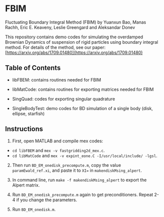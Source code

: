 # FBIM
Fluctuating Boundary Integral Method (FBIM)  by Yuanxun Bao, Manas Rachh, Eric E. Keaveny, Leslie Greengard and Aleksandar Donev

This repository contains demo codes for simulating the overdamped Brownian Dynamics of suspension of rigid particles using  boundary integral method. For details of the method, see our paper: [https://arxiv.org/abs/1709.01480](https://arxiv.org/abs/1709.01480)

## Table of Contents
* libFBEM: contains routines needed for FBIM

* libMatCode: contains routines for exporting matrices needed for FBIM

* SingQuad: codes for exporting singular quadrature

* SingleBodyTest: demo codes for BD simulation of a single body (disk, ellipse, starfish)

## Instructions
1. First, open MATLAB and compile mex codes:
* `cd libFBEM` and `mex -v fastgridding2d_mex.c`.
* `cd libMatCode` and `mex -v expint_eone.C -I/usr/local/include/ -lgsl`.

2. Then run `BD_EM_onedisk_precompute.m`, copy the value `paramEwald_ref.xi`, and paste it to `XI=` in `makendiskMsing_alpert`. 

3. In command line, run `make -f makendiskMsing_alpert` to export the Alpert matrix.

4. Run `BD_EM_onedisk_precompute.m` again to get preconditioners. Repeat 2-4 if you change the parameters.

5. Run `BD_EM_onedisk.m`.
